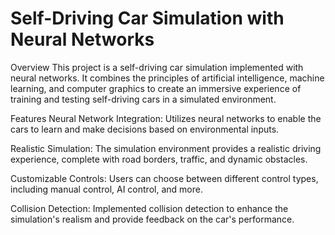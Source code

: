 # Self-Driving Car Simulation with Neural Networks

Overview
This project is a self-driving car simulation implemented with neural networks. It combines the principles of artificial intelligence, machine learning, and computer graphics to create an immersive experience of training and testing self-driving cars in a simulated environment.

Features
Neural Network Integration: Utilizes neural networks to enable the cars to learn and make decisions based on environmental inputs.

Realistic Simulation: The simulation environment provides a realistic driving experience, complete with road borders, traffic, and dynamic obstacles.

Customizable Controls: Users can choose between different control types, including manual control, AI control, and more.

Collision Detection: Implemented collision detection to enhance the simulation's realism and provide feedback on the car's performance.

